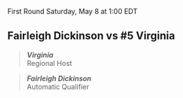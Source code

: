 First Round
Saturday, May 8 at 1:00 EDT
## Fairleigh Dickinson vs #5 Virginia

> ***Virginia***  
> Regional Host

> ***Fairleigh Dickinson***  
> Automatic Qualifier